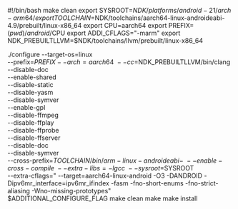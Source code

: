 #!/bin/bash
make clean
export SYSROOT=$NDK/platforms/android-21/arch-arm64/
export TOOLCHAIN=$NDK/toolchains/aarch64-linux-androideabi-4.9/prebuilt/linux-x86_64
export CPU=aarch64
export PREFIX=$(pwd)/android/$CPU
export ADDI_CFLAGS="-marm"
export NDK_PREBUILTLLVM=$NDK/toolchains/llvm/prebuilt/linux-x86_64

./configure --target-os=linux \
--prefix=$PREFIX --arch=aarch64 \
--cc=$NDK_PREBUILTLLVM/bin/clang \
--disable-doc \
--enable-shared \
--disable-static \
--disable-yasm \
--disable-symver \
--enable-gpl \
--disable-ffmpeg \
--disable-ffplay \
--disable-ffprobe \
--disable-ffserver \
--disable-doc \
--disable-symver \
--cross-prefix=$TOOLCHAIN/bin/arm-linux-androideabi- \
--enable-cross-compile \
--extra-libs=-lgcc \
--sysroot=$SYSROOT \
--extra-cflags=" --target=aarch64-linux-android -O3 -DANDROID -Dipv6mr_interface=ipv6mr_ifindex -fasm -fno-short-enums -fno-strict-aliasing -Wno-missing-prototypes" \
$ADDITIONAL_CONFIGURE_FLAG
make clean
make
make install
